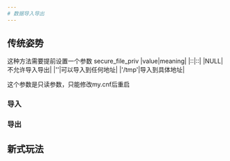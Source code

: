 ```yaml
---
# 数据导入导出
---
```


## 传统姿势
这种方法需要提前设置一个参数
secure_file_priv
|value|meaning|
|::|::|
|NULL|不允许导入导出|
|''|可以导入到任何地址|
|'/tmp'|导入到具体地址|

这个参数是只读参数，只能修改my.cnf后重启

### 导入

### 导出

## 新式玩法
